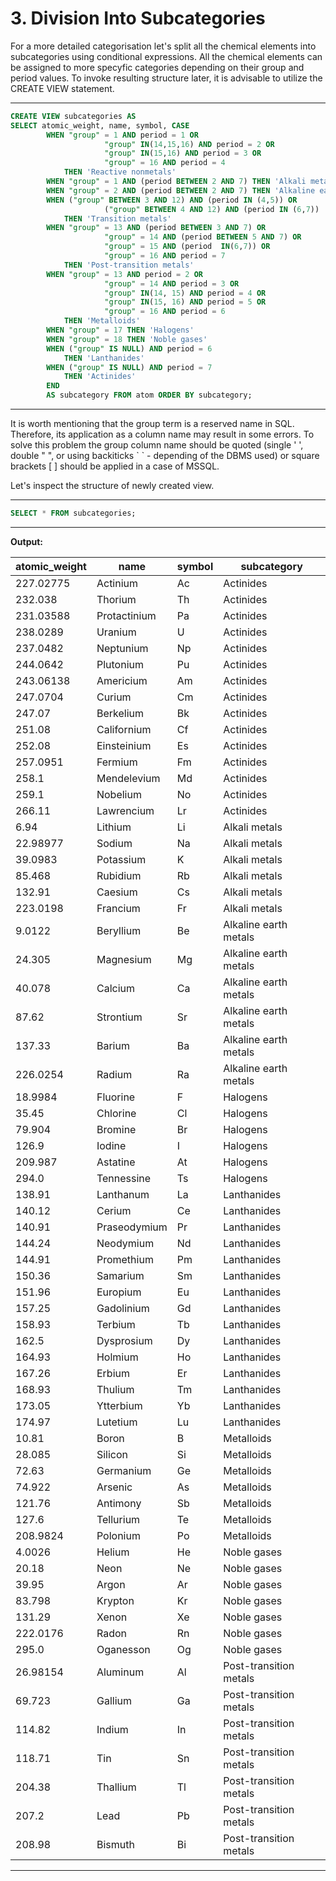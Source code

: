 # 3. Division Into Subcategories

For a more detailed categorisation let's split all the chemical
elements into subcategories using conditional expressions.
All the chemical elements can be assigned to more specyfic categories
depending on their group and period values.
To invoke resulting structure later, it is advisable to utilize 
the CREATE VIEW statement.

***

````sql
CREATE VIEW subcategories AS
SELECT atomic_weight, name, symbol, CASE 
		WHEN "group" = 1 AND period = 1 OR
                     "group" IN(14,15,16) AND period = 2 OR
                     "group" IN(15,16) AND period = 3 OR
                     "group" = 16 AND period = 4 
			THEN 'Reactive nonmetals'
		WHEN "group" = 1 AND (period BETWEEN 2 AND 7) THEN 'Alkali metals'
		WHEN "group" = 2 AND (period BETWEEN 2 AND 7) THEN 'Alkaline earth metals'
		WHEN ("group" BETWEEN 3 AND 12) AND (period IN (4,5)) OR
                     ("group" BETWEEN 4 AND 12) AND (period IN (6,7))
			THEN 'Transition metals'
		WHEN "group" = 13 AND (period BETWEEN 3 AND 7) OR
                     "group" = 14 AND (period BETWEEN 5 AND 7) OR
                     "group" = 15 AND (period  IN(6,7)) OR
                     "group" = 16 AND period = 7
			THEN 'Post-transition metals'
		WHEN "group" = 13 AND period = 2 OR
                     "group" = 14 AND period = 3 OR
                     "group" IN(14, 15) AND period = 4 OR
                     "group" IN(15, 16) AND period = 5 OR
                     "group" = 16 AND period = 6
			THEN 'Metalloids'
		WHEN "group" = 17 THEN 'Halogens'
		WHEN "group" = 18 THEN 'Noble gases'
		WHEN ("group" IS NULL) AND period = 6
			THEN 'Lanthanides'
		WHEN ("group" IS NULL) AND period = 7
			THEN 'Actinides'
		END
		AS subcategory FROM atom ORDER BY subcategory;
````

***

It is worth mentioning that the group term is a reserved name in SQL.
Therefore, its application as a column name may result in some errors.
To solve this problem the group column name should be quoted
(single ' ', double " ", or using backiticks \` \` - depending of the DBMS used)
or square brackets [ ] should be applied in a case of MSSQL.


Let's inspect the structure  of newly created  view.

***

````sql
SELECT * FROM subcategories;
````

***

**Output:**

atomic_weight   |     name       |   symbol   |  subcategory  |
----------------|----------------|------------|---------------|
|  227.02775	|   Actinium	 |      Ac    |	  Actinides   |
|  232.038	|   Thorium      |      Th    |	  Actinides   |
|  231.03588    |   Protactinium |      Pa    |   Actinides   |
|  238.0289     |   Uranium      |  	U     |   Actinides   |
|  237.0482     |   Neptunium    |  	Np    |   Actinides   |
|  244.0642	|   Plutonium	 |      Pu    |   Actinides   |
|  243.06138	|   Americium	 |      Am    |   Actinides   |
|  247.0704	|   Curium	 |      Cm    |   Actinides   |
|  247.07	|   Berkelium	 |      Bk    |   Actinides   |
|  251.08	|   Californium	 |      Cf    |   Actinides   |
|  252.08	|   Einsteinium	 |      Es    |   Actinides   |
|  257.0951	|   Fermium	 |      Fm    |   Actinides   |
|  258.1	|   Mendelevium	 |      Md    |   Actinides   |
|  259.1	|   Nobelium	 |      No    |   Actinides   |
|  266.11	|   Lawrencium	 |      Lr    |   Actinides   |
|  6.94	        |   Lithium	 |      Li    |   Alkali metals  | 
|  22.98977	|   Sodium	 |      Na    |   Alkali metals  |
|  39.0983	|   Potassium	 |      K     |   Alkali metals  |
|  85.468	|   Rubidium	 |      Rb    |   Alkali metals  |
|  132.91	|   Caesium	 |      Cs    |   Alkali metals  |
|  223.0198	|   Francium	 |      Fr    |   Alkali metals  |
|  9.0122	|   Beryllium	 |      Be    |   Alkaline earth metals  |
|  24.305	|   Magnesium	 |      Mg    |   Alkaline earth metals  |
|  40.078	|   Calcium	 |      Ca    |   Alkaline earth metals  |
|  87.62	|   Strontium	 |      Sr    |   Alkaline earth metals  |
|  137.33	|   Barium	 |      Ba    |   Alkaline earth metals  |
|  226.0254	|   Radium	 |      Ra    |   Alkaline earth metals  |
|  18.9984	|   Fluorine	 |      F     |   Halogens  |
|  35.45	|   Chlorine	 |      Cl    |   Halogens  |
|  79.904	|   Bromine	 |      Br    |   Halogens  |
|  126.9	|   Iodine	 |      I     |   Halogens  |
|  209.987	|   Astatine	 |      At    |   Halogens  |
|  294.0	|   Tennessine	 |      Ts    |   Halogens  |
|  138.91	|   Lanthanum	 |      La    |   Lanthanides  |
|  140.12	|   Cerium	 |      Ce    |   Lanthanides  |
|  140.91	|   Praseodymium |      Pr    |   Lanthanides  |
|  144.24	|   Neodymium	 |      Nd    |   Lanthanides  |
|  144.91	|   Promethium	 |      Pm    |   Lanthanides  |
|  150.36	|   Samarium	 |      Sm    |   Lanthanides  |
|  151.96	|   Europium	 |      Eu    |   Lanthanides  |
|  157.25	|   Gadolinium	 |      Gd    |   Lanthanides  |
|  158.93	|   Terbium	 |      Tb    |   Lanthanides  |
|  162.5	|   Dysprosium	 |      Dy    |   Lanthanides  |
|  164.93	|   Holmium	 |      Ho    |   Lanthanides  |
|  167.26	|   Erbium	 |      Er    |   Lanthanides  |
|  168.93	|   Thulium	 |      Tm    |   Lanthanides  |
|  173.05	|   Ytterbium	 |      Yb    |   Lanthanides  |
|  174.97	|   Lutetium	 |      Lu    |   Lanthanides  |
|  10.81	|   Boron	 |      B     |   Metalloids   |
|  28.085	|   Silicon	 |      Si    |   Metalloids   |
|  72.63	|   Germanium	 |      Ge    |   Metalloids   |
|  74.922	|   Arsenic	 |      As    |   Metalloids   |
|  121.76	|   Antimony	 |      Sb    |   Metalloids   |
|  127.6	|   Tellurium	 |      Te    |   Metalloids   |
|  208.9824	|   Polonium	 |      Po    |   Metalloids   |
|  4.0026	|   Helium	 |      He    |   Noble gases  |
|  20.18	|   Neon	 |      Ne    |   Noble gases  |
|  39.95	|   Argon	 |      Ar    |   Noble gases  |
|  83.798	|   Krypton	 |      Kr    |   Noble gases  |
|  131.29	|   Xenon	 |      Xe    |   Noble gases  |
|  222.0176	|   Radon	 |      Rn    |   Noble gases  |
|  295.0	|   Oganesson	 |      Og    |   Noble gases  |
|  26.98154     |   Aluminum	 |      Al    |   Post-transition metals  |
|  69.723	|   Gallium	 |      Ga    |   Post-transition metals  |
|  114.82	|   Indium	 |      In    |   Post-transition metals  |
|  118.71	|   Tin	         |      Sn    |   Post-transition metals  |
|  204.38	|   Thallium	 |      Tl    |   Post-transition metals  |
|  207.2	|   Lead	 |      Pb    |   Post-transition metals  |
|  208.98	|   Bismuth	 |      Bi    |   Post-transition metals  |

***
